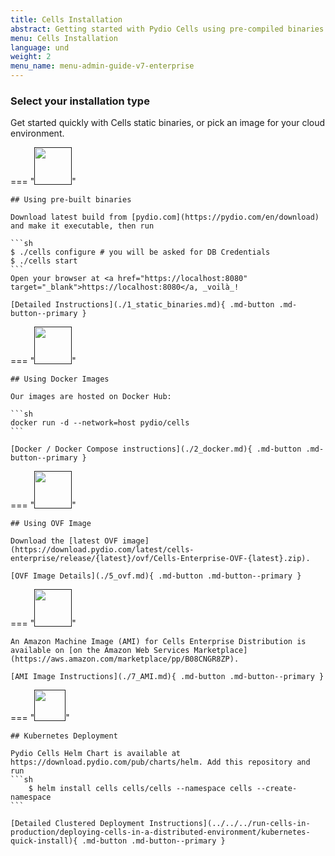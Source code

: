 ```yaml
---
title: Cells Installation
abstract: Getting started with Pydio Cells using pre-compiled binaries or cloud images.
menu: Cells Installation
language: und
weight: 2
menu_name: menu-admin-guide-v7-enterprise
---
```


<style type="text/css">
ol.install-steps {
padding-left: 0 !important;
list-style: none;
counter-reset: my-awesome-counter;
padding: 0;
margin:0;
}
ol.install-steps li {
counter-increment: my-awesome-counter;
border-left: 2px solid #08cc99;
display:flex;
align-items: baseline;
background-color: #ecf8f6;
padding: 16px 20px;
margin: 20px 0 !important;
}

ol.install-steps li::before {
content: counter(my-awesome-counter) ". ";
color: #44d2ab;
font-weight: bold;
margin-right: 10px;
font-size: 22px;
}


ol.install-steps li p {
display: inline;
margin: 0 !important;
font-size: 18px !important;
}

ol.install-steps li code {
    font-size: 16px !important;
    display: block;
    margin: 0px 0 !important;
    padding: 6px !important;
    background-color: rgb(42 42 53 / 95%) !important;
    color: white !important;
    width: 270px;
    margin-top: 6px !important;
}

ol span.geshifilter {
    display: inherit;
}

.install-logos {
    display: flex;
    flex-wrap: wrap;
}

.install-logos .logo-img {
    height: 80px;
    display: flex;
    align-items: center;
    justify-content: center;
}

.install-logos a.logo {
    color: inherit;
    text-align: center;
    font-size: 12px;
    font-weight: bold;
    margin: 5px;
    border: 2px solid #97E6D1;
    border-radius: 4px;
    padding: 5px;
    background-color: #ecf8f6;
    width: 110px;
    cursor: pointer;
}

.install-logos img {
    border: none !important;
}

.install-logos .logo-title {
    padding-top: 5px;
}

</style>


### Select your installation type

Get started quickly with Cells static binaries, or pick an image for your cloud environment. 

=== "[<img src="../../../images/logos-os/binaries.png" width="60" >]()"

    ## Using pre-built binaries

    Download latest build from [pydio.com](https://pydio.com/en/download) and make it executable, then run 

    ```sh
    $ ./cells configure # you will be asked for DB Credentials
    $ ./cells start
    ```
    Open your browser at <a href="https://localhost:8080" target="_blank">https://localhost:8080</a, _voilà_!

    [Detailed Instructions](./1_static_binaries.md){ .md-button .md-button--primary }

=== "[<img src="../../../images/logos-os/docker.png" width="60">]()"

    ## Using Docker Images

    Our images are hosted on Docker Hub: 

    ```sh
    docker run -d --network=host pydio/cells
    ```

    [Docker / Docker Compose instructions](./2_docker.md){ .md-button .md-button--primary }

=== "[<img src="../../../images/logos-os/ovf.png" width="60">]()"

    ## Using OVF Image

    Download the [latest OVF image](https://download.pydio.com/latest/cells-enterprise/release/{latest}/ovf/Cells-Enterprise-OVF-{latest}.zip).

    [OVF Image Details](./5_ovf.md){ .md-button .md-button--primary }

=== "[<img src="../../../images/logos-os/amazon.png" width="60">]()"

    An Amazon Machine Image (AMI) for Cells Enterprise Distribution is available on [on the Amazon Web Services Marketplace](https://aws.amazon.com/marketplace/pp/B08CNGR8ZP).

    [AMI Image Instructions](./7_AMI.md){ .md-button .md-button--primary }

=== "[<img src="../../../images/logos-os/logo-kubernetes.png" width="50">]()"

    ## Kubernetes Deployment

    Pydio Cells Helm Chart is available at https://download.pydio.com/pub/charts/helm. Add this repository and run
    ```sh
        $ helm install cells cells/cells --namespace cells --create-namespace
    ```

    [Detailed Clustered Deployment Instructions](../../../run-cells-in-production/deploying-cells-in-a-distributed-environment/kubernetes-quick-install){ .md-button .md-button--primary }

